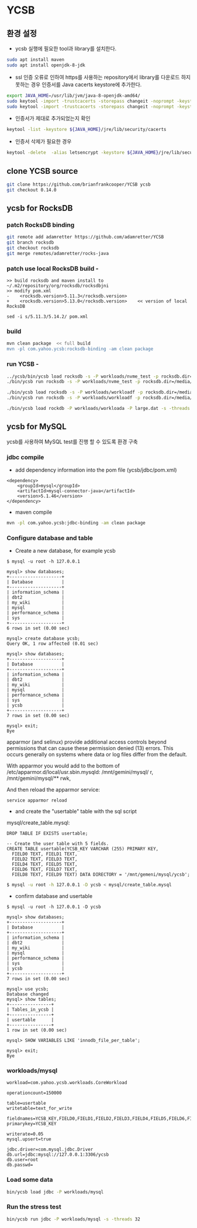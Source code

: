 
# YCSB 
## 환경 설정

* ycsb 실행에 필요한 tool과 library를 설치한다.

```bash
sudo apt install maven
sudo apt install openjdk-8-jdk
```

* ssl 인증 오류로 인하여 https를 사용하는 repository에서 library를 다운로드 하지 못하는 경우 인증서를 Java cacerts keystore에 추가한다.  

```bash
export JAVA_HOME=/usr/lib/jvm/java-8-openjdk-amd64/
sudo keytool -import -trustcacerts -storepass changeit -noprompt -keystore ${JAVA_HOME}/jre/lib/security/cacerts -file /usr/share/ca-certificates/mozilla/cert.crt
sudo keytool -import -trustcacerts -storepass changeit -noprompt -keystore ${JAVA_HOME}/jre/lib/security/cacerts -file /usr/share/ca-certificates/mozilla/certadca.crt
```

* 인증서가 제대로 추가되었는지 확인

```bash
keytool -list -keystore ${JAVA_HOME}/jre/lib/security/cacerts
```

* 인증서 삭제가 필요한 경우

```bash
keytool -delete  -alias letsencrypt -keystore ${JAVA_HOME}/jre/lib/security/cacerts -storepass changeit
```



## clone YCSB source

```bash
git clone https://github.com/brianfrankcooper/YCSB ycsb 
git checkout 0.14.0
```



## ycsb for RocksDB

### patch RocksDB binding

```bash
git remote add adamretter https://github.com/adamretter/YCSB
git branch rocksdb
git checkout rocksdb
git merge remotes/adamretter/rocks-java
```

### patch use local RocksDB build -
```
>> build rocksdb and maven install to ~/.m2/repository/org/rocksdb/rocksdbjni
>> modify pom.xml
-    <rocksdb.version>5.11.3</rocksdb.version>
+    <rocksdb.version>5.13.0</rocksdb.version>    << version of local RocksDB 

sed -i s/5.11.3/5.14.2/ pom.xml
```

### build 
```bash
mvn clean package  << full build 
mvn -pl com.yahoo.ycsb:rocksdb-binding -am clean package
```

### run YCSB -
```bash
../ycsb/bin/ycsb load rocksdb -s -P workloads/nvme_test -p rocksdb.dir=/media/dhkwak/nvme/ycsb-rocksdb-data
./bin/ycsb run rocksdb -s -P workloads/nvme_test -p rocksdb.dir=/media/dhkwak/nvme/ycsb-rocksdb-data 

./bin/ycsb load rocksdb -s -P workloads/workloadf -p rocksdb.dir=/media/dhkwak/nvme/ycsb-rocksdb-data 
./bin/ycsb run rocksdb -s -P workloads/workloadf -p rocksdb.dir=/media/dhkwak/nvme/ycsb-rocksdb-data 

./bin/ycsb load rockdb -P workloads/workloada -P large.dat -s -threads 10 -target 100 -p measurementtype=timeseries -p timeseries.granularity=2000 > transactions.dat
```

## ycsb for MySQL
ycsb를 사용하여 MySQL test를 진행 할 수 있도록 환경 구축


### jdbc compile
- add dependency information into the pom file (ycsb/jdbc/pom.xml)

```
<dependency>
    <groupId>mysql</groupId>
    <artifactId>mysql-connector-java</artifactId>
    <version>5.1.46</version>
</dependency>
```
- maven compile
```bash
mvn -pl com.yahoo.ycsb:jdbc-binding -am clean package
```

### Configure database and table
- Create a new database, for example ycsb

```
$ mysql -u root -h 127.0.0.1

mysql> show databases;
+--------------------+
| Database           |
+--------------------+
| information_schema |
| dbt2               |
| my_wiki            |
| mysql              |
| performance_schema |
| sys                |
+--------------------+
6 rows in set (0.00 sec)

mysql> create database ycsb;
Query OK, 1 row affected (0.01 sec)

mysql> show databases;
+--------------------+
| Database           |
+--------------------+
| information_schema |
| dbt2               |
| my_wiki            |
| mysql              |
| performance_schema |
| sys                |
| ycsb               |
+--------------------+
7 rows in set (0.00 sec)

mysql> exit;
Bye
```

apparmor (and selinux) provide additional access controls beyond permissions that can cause these permission denied (13) errors. This occurs generally on systems where data or log files differ from the default.

With apparmor you would add to the bottom of /etc/apparmor.d/local/usr.sbin.mysqld:
/mnt/gemini/mysql/ r,
/mnt/gemini/mysql/** rwk, 

And then reload the apparmor service:
```
service apparmor reload 
```

- and create the "usertable" table with the sql script 

mysql/create_table.mysql:

```
DROP TABLE IF EXISTS usertable;

-- Create the user table with 5 fields.
CREATE TABLE usertable(YCSB_KEY VARCHAR (255) PRIMARY KEY,
  FIELD0 TEXT, FIELD1 TEXT,
  FIELD2 TEXT, FIELD3 TEXT,
  FIELD4 TEXT, FIELD5 TEXT,
  FIELD6 TEXT, FIELD7 TEXT,
  FIELD8 TEXT, FIELD9 TEXT) DATA DIRECTORY = '/mnt/gemeni/mysql/ycsb';
```

```bash
$ mysql -u root -h 127.0.0.1 -D ycsb < mysql/create_table.mysql
```

- confirm database and usertable

```
$ mysql -u root -h 127.0.0.1 -D ycsb

mysql> show databases;
+--------------------+
| Database           |
+--------------------+
| information_schema |
| dbt2               |
| my_wiki            |
| mysql              |
| performance_schema |
| sys                |
| ycsb               |
+--------------------+
7 rows in set (0.00 sec)

mysql> use ycsb;
Database changed
mysql> show tables;
+----------------+
| Tables_in_ycsb |
+----------------+
| usertable      |
+----------------+
1 row in set (0.00 sec)

mysql> SHOW VARIABLES LIKE 'innodb_file_per_table';

mysql> exit;
Bye
```

### workloads/mysql
```
workload=com.yahoo.ycsb.workloads.CoreWorkload

operationcount=150000

table=usertable
writetable=text_for_write

fieldnames=YCSB_KEY,FIELD0,FIELD1,FIELD2,FIELD3,FIELD4,FIELD5,FIELD6,FIELD7,FIELD8,FIELD8
primarykey=YCSB_KEY

writerate=0.05
mysql.upsert=true

jdbc.driver=com.mysql.jdbc.Driver
db.url=jdbc:mysql://127.0.0.1:3306/ycsb
db.user=root
db.passwd=
```
### Load some data
```bash
bin/ycsb load jdbc -P workloads/mysql
```
### Run the stress test
```bash
bin/ycsb run jdbc -P workloads/mysql -s -threads 32
```

